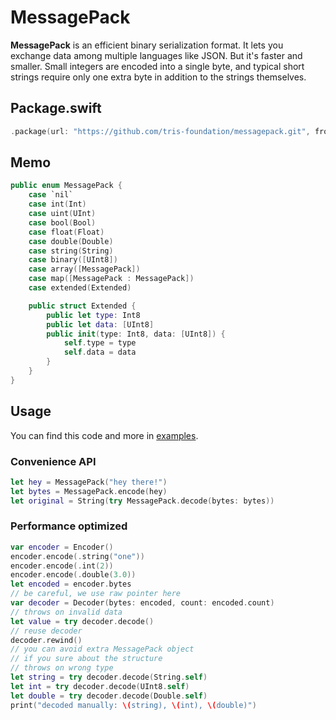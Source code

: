 # MessagePack

**MessagePack** is an efficient binary serialization format. It lets you exchange data among multiple languages like JSON. But it's faster and smaller. Small integers are encoded into a single byte, and typical short strings require only one extra byte in addition to the strings themselves.

## Package.swift

```swift
.package(url: "https://github.com/tris-foundation/messagepack.git", from: "0.4.0")
```

## Memo

```swift
public enum MessagePack {
    case `nil`
    case int(Int)
    case uint(UInt)
    case bool(Bool)
    case float(Float)
    case double(Double)
    case string(String)
    case binary([UInt8])
    case array([MessagePack])
    case map([MessagePack : MessagePack])
    case extended(Extended)

    public struct Extended {
        public let type: Int8
        public let data: [UInt8]
        public init(type: Int8, data: [UInt8]) {
            self.type = type
            self.data = data
        }
    }
}
```

## Usage

You can find this code and more in [examples](https://github.com/tris-foundation/examples).

### Convenience API

```swift
let hey = MessagePack("hey there!")
let bytes = MessagePack.encode(hey)
let original = String(try MessagePack.decode(bytes: bytes))
```

### Performance optimized

```swift
var encoder = Encoder()
encoder.encode(.string("one"))
encoder.encode(.int(2))
encoder.encode(.double(3.0))
let encoded = encoder.bytes
// be careful, we use raw pointer here
var decoder = Decoder(bytes: encoded, count: encoded.count)
// throws on invalid data
let value = try decoder.decode()
// reuse decoder
decoder.rewind()
// you can avoid extra MessagePack object
// if you sure about the structure
// throws on wrong type
let string = try decoder.decode(String.self)
let int = try decoder.decode(UInt8.self)
let double = try decoder.decode(Double.self)
print("decoded manually: \(string), \(int), \(double)")
```
